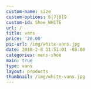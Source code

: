 ```yaml
---
custom-name: size
custom-options: 6|7|8|9
custom-id: Shoe_WHITE
url: /
title: vans
price: '20.00'
pic-url: /img/white-vans.jpg
date: 2018-2-8 11:51:01 -08:00
categories: mens-shoe
main: true
type: vans
layout: products
thumbnail: /img/white-vans.jpg
---
```

